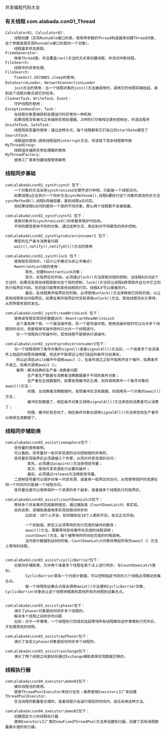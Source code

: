 并发编程代码大全

### 有关线程 com.alabada.con01_Thread
    Calculator01、Calculator02：
        线程创建（实现Runnable接口的类，使用带参数的Thread构造器来创建Thread对象，这个参数就是实现Runnable接口的类的一个对象）。
        线程基本状态获取。
    PrimeGenerator:
        继承Thread类，并且覆盖run()方法的方式来创建线程，并测试中断线程。
    FileSearch:
        线程中的异常处理。
    FileSearch:
        TimeUnit.SECONDS.sleep的使用。
    DataSourceLoader、NetworkConnectionLoader
        join方法的使用：当一个线程对象的join()方法被调用时，调用它的线程将被挂起，直到这个线程对象完成它的任务。
    CleanerTask，WriteTask，Event：
        守护线程的使用：
    ExceptionHandler，Task：
        在线程对象里捕获和处理运行时异常的一种机制
        如果线程没有被与之未捕获异常处理器，JVM将打印堆栈记录到控制台，并退出程序
    UnsafeTask，SafeTask：
        线程局部变量的使用：通过这种方式，每个线程都有它们自己的startDate属性了
    SearchTask：
        线程组的使用:调用线程组的interrupt方法，将该组下其余线程都中断
    MyThreadGroup:
        线程组非捕获异常处理器的使用
    MyThreadFactory:
        使用工厂类来创建线程使用案例
        
### 线程同步基础
    com\alabada\con02_synch\synch 包下：
        一个对象的方法采用synchronized关键字进行申明，只能被一个线程访问。
        如果线程a正在执行一个同步方法syncMethonA(),线程b要执行这个对象的其他同步方法syncMethodB(),线程b将被阻塞，直到线程a访问完。
        但如果线程b访问的是同一个类的不同对象，那么两个线程都不会被阻塞。
        
    com\alabada\con02_synch\synch1 包下：
        使用对象作为synchronized()的参数来保护代码块。
        不同的属性使用不同的对象，通过这种方式，来达到对不同属性的同步控制。
        
    com\alabada\con02_synch\producerconsumer1 包下：
        典型的生产者与消费者问题
        wait(),notify(),notifyAll()方法的使用
        
    com\alabada\con02_synch\lock 包下：
        使用锁实现同步。(设计公平模式与非公平模式)
        ReentrantLock锁的使用：
             首先，创建ReentrantLock对象；
             其次，在临界区的开始，必须通过lock()方法获取对锁的控制，当线程A访问这个方法时，如果没有其他线程获取对这个锁的控制，lock()方法将让线程A获得锁并且允许它立刻执行临界区代码。否则就只能等到其他线程执行完，线程A才可以接着执行。
             最后，在线程离开临界区的时候，必须使用unlock()方法来释放它持有的锁，以让其他线程来访问临界区。如果在离开临界区时没有调用unlock()方法，其他线程将永久等待，从而导致死锁的发生。
        
    com\alabada\con02_synch\readWriteLock 包下：
        使用读写锁实现同步数据访问：ReentrantReadWriteLock
         这个类有两个锁，一个是读操作锁，另一个是写操作锁。使用读操作锁时可以允许多个线程同时访问，但是使用写操作锁时只允许一个线程进行。
         在一个线程执行写操作时，其他线程不能够执行读操作。
        
    com\alabada\con02_synch\producerconsumer2包下：
        当一个线程调用了条件对象的signal()或者signalAll()方法后，一个或者多个在该条件上挂起的线程将被唤醒，但这并不能保证让他们挂起的条件已经满足，
         所以必须在while循环中调用await（），在条件成立之前不能离开这个循环，如果条件不成立，将再次调用await（）。
         案例：解决经典的生产者-消费者问题
              生产者生产数据与消费者消费数据基于不同的条件对象；
              生产者在生成数据时，如果发现缓冲区已满，则将调用其中一个条件对象的await()方法；
              同理，当消费者消费数据时，发现缓冲区没有数据，则调用另一个对象的await()方法；
              缓冲区有数据了，相应条件对象又调用signalAll()方法来告知消费者可以消费了；
              同理，缓冲区有空间了，相应条件对象也调用signalAll()方法来告知生产者可以继续生成数据了。

        

### 线程同步辅助类
    com\alabada\con03_assist\semaphore包下：
        信号量的使用案例。
        可以看到，信号量对一些共享资源的访问控制做的非常好。
        信号量实现临界区必须遵循三个步骤，从而对共享资源的访问：
              首先，必须通过acquire()方法获得信号量；
              其次，使用共享资源执行必要的操作；
              最后，必须通过release方法释放信号量。
        二进制信号量可以保护对单一共享资源，或者单一临界区的访问，从而使得保护的资源在同一个时间内只能被一个线程访问。
        信号量也是可以用来保护一个资源的多个副本，或者被多个线程执行的临界区。

    com\alabada\con03_assist\countDownLatch包下：
        等待多个并发事件完成案例增加，通过辅助类（CountDownLatch）来实现。
        总的说来，该辅助类是用来实现线程间同步的
             比如说：10个人开会，如何做到在10个人都到齐后，会议正式开始。
        
             一个初始值，即定义必须等待的先行完成的操作的数目；
             await()方法，需要等待其他事件先完成的线程调用；
             countDown()方法，每个被等待的时间在完成的时候调用。
             当内部计数器到达0的时候，CountDownLatch对象将唤起所有的await（）方法上等待的线程。

        
    com\alabada\con03_assist\cyclicBarrier包下：
        也是同步辅助类，允许两个或者多个线程在某个点上进行同步。与CountDownLatch类似。
             CyclicBarrier类有一个内部计数器，可以控制指定书目的几个线程必须都达到集合点。
             每一个线程到达集合点就会调用awiat()方法通知CyclicBarrier对象，CyclicBarrier对象会让这个线程休眠直到其他所有的线程到达集合点。

        
    com\alabada\con03_assist\phaser包下：
        演示了phaser对象是如何同步多个线程的。
        解决多个线程之间同步的问题
        比如：对于一件事情，一个线程执行完成后挂起等待所有线程都将这件事情执行完毕后，才处理其他的线程。

    com\alabada\con03_assist\myPhaser包下：
        演示了自定义phaser对象是如何同步多个线程的。
        
    com\alabada\con03_assist\exchange包下：
        演示了两个线程之间是如何通过Exchange辅助类来实现数据交换的。
    

### 线程执行器
    com\alabada\con04_executor\demo01包下：
        缓存线程池的使用。
        使用ThreadPoolExecutor来执行任务；推荐使用Executors工厂来创建ThreadPoolExecutor.
        仅当线程的数量是合理的，或者线程只会运行很短的时间内，适合采用这种方法。

    com\alabada\con04_executor\demo02包下：
        创建固定大小的线程执行器
        使用Executors工厂类的newFixedThreadPool方法来创建执行器。创建了具有线程数量最大值的执行器。















